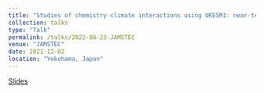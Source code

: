 ```yaml
---
title: "Studies of chemistry-climate interactions using UKESM1: near-term climate forcers of the recent past and near future"
collection: talks
type: "Talk"
permalink: /talks/2022-08-23-JAMSTEC
venue: "JAMSTEC"
date: 2021-12-02
location: "Yokohama, Japan"
---
```


[Slides](https://paultgriffiths.github.io/files/2022-08-23_JAMSTEC_reduced.pdf)


